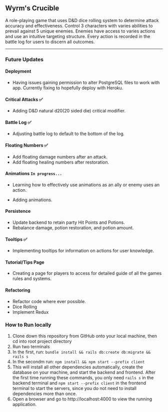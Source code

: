 ## Wyrm's Crucible

A role-playing game that uses D&D dice rolling system to determine attack accuracy and effectiveness. Control 3 characters with varies abilities to prevail against 5 unique enemies. Enemies have access to varies actions and use an intuitive targeting structure. Every action is recorded in the battle log for users to discern all outcomes.

------------------
### Future Updates

#### Deployment
- Having issues gaining permission to alter PostgreSQL files to work with app. Currently fixing to hopefully deploy with Heroku.

#### Critical Attacks :white_check_mark:
- Adding D&D natural d20(20 sided die) critical modifier.

#### Battle Log :white_check_mark:
- Adjusting battle log to default to the bottom of the log.

#### Floating Numbers :white_check_mark:
- Add floating damage numbers after an attack.
- Add floating healing numbers after restoration.

#### Animations ``In progress...``
- Learning how to effectively use animations as an ally or enemy uses an action.

- Adding animations.

#### Persistence 
- Update backend to retain party Hit Points and Potions.
- Rebalance damage, potion restoration, and potion amount.

#### Tooltips :white_check_mark:
- Implementing tooltips for information on actions for user knowledge.

#### Tutorial/Tips Page
- Creating a page for players to access for detailed guide of all the games rules and systems.

#### Refactoring
- Refactor code where ever possible.
- Dice Rolling
- Implement Redux

### How to Run locally
1. Clone down this repository from GitHub onto your local machine, then cd into root project directory
2. Run two terminals
3. In the first, run:
``` bundle install && rails db:create db:migrate && rails s ```
4. In the secondm run:
``` npm install && npm start --prefix client ```
5. This will install all other dependencies automatically, create the database on your machine, and start the backend and frontend. After the first time running these commands, you only need ``` rails s ``` in the backend terminal and ``` npm start --prefix client ``` in the frontend terminal to start the servers, since you do not need to install dependencies more than once.
6. Open a browser and go to http://localhost:4000 to view the running application.
